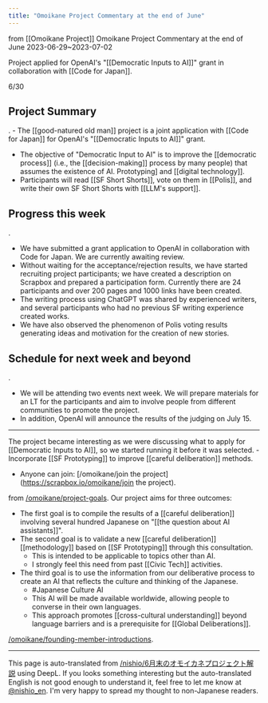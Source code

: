 ```yaml
---
title: "Omoikane Project Commentary at the end of June"
---
```


from  [[Omoikane Project]]
Omoikane Project Commentary at the end of June
2023-06-29~2023-07-02

Project applied for OpenAI's "[[Democratic Inputs to AI]]" grant in collaboration with [[Code for Japan]].

6/30
## Project Summary
.
    - The [[good-natured old man]] project is a joint application with [[Code for Japan]] for OpenAI's "[[Democratic Inputs to AI]]" grant.
- The objective of "Democratic Input to AI" is to improve the [[democratic process]] (i.e., the [[decision-making]] process by many people) that assumes the existence of AI. Prototyping] and [[digital technology]].
- Participants will read [[SF Short Shorts]], vote on them in [[Polis]], and write their own SF Short Shorts with [[LLM's support]].

## Progress this week
.
- We have submitted a grant application to OpenAI in collaboration with Code for Japan. We are currently awaiting review.
- Without waiting for the acceptance/rejection results, we have started recruiting project participants; we have created a description on Scrapbox and prepared a participation form. Currently there are 24 participants and over 200 pages and 1000 links have been created.
- The writing process using ChatGPT was shared by experienced writers, and several participants who had no previous SF writing experience created works.
- We have also observed the phenomenon of Polis voting results generating ideas and motivation for the creation of new stories.

## Schedule for next week and beyond
.
- We will be attending two events next week. We will prepare materials for an LT for the participants and aim to involve people from different communities to promote the project.
- In addition, OpenAI will announce the results of the judging on July 15.


-----
The project became interesting as we were discussing what to apply for [[Democratic Inputs to AI]], so we started running it before it was selected.
    - Incorporate [[SF Prototyping]] to improve [[careful deliberation]] methods.
- Anyone can join: [/omoikane/join the project](https://scrapbox.io/omoikane/join the project).

from [/omoikane/project-goals](https://scrapbox.io/omoikane/project-goals).
Our project aims for three outcomes:
- The first goal is to compile the results of a [[careful deliberation]] involving several hundred Japanese on "[[the question about AI assistants]]".
- The second goal is to validate a new [[careful deliberation]] [[methodology]] based on [[SF Prototyping]] through this consultation.
    - This is intended to be applicable to topics other than AI.
    - I strongly feel this need from past [[Civic Tech]] activities.
- The third goal is to use the information from our deliberative process to create an AI that reflects the culture and thinking of the Japanese.
    - #Japanese Culture AI
    - This AI will be made available worldwide, allowing people to converse in their own languages.
    - This approach promotes [[cross-cultural understanding]] beyond language barriers and is a prerequisite for [[Global Deliberations]].

[/omoikane/founding-member-introductions](https://scrapbox.io/omoikane/founding-member-introductions).


---
This page is auto-translated from [/nishio/6月末のオモイカネプロジェクト解説](https://scrapbox.io/nishio/6月末のオモイカネプロジェクト解説) using DeepL. If you looks something interesting but the auto-translated English is not good enough to understand it, feel free to let me know at [@nishio_en](https://twitter.com/nishio_en). I'm very happy to spread my thought to non-Japanese readers.
